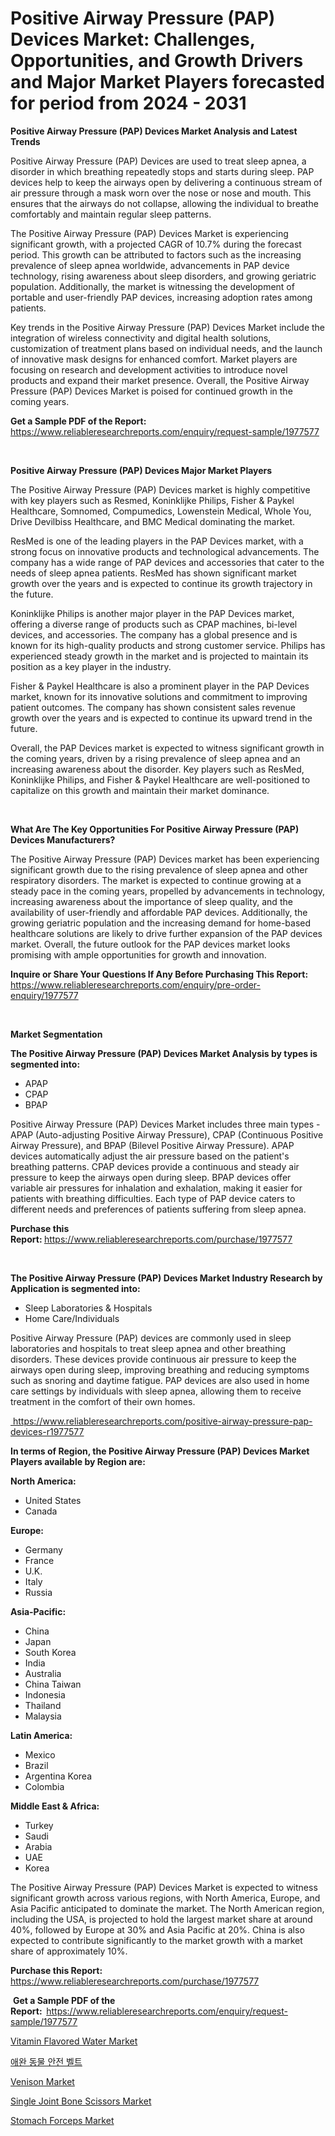 <p><h1>Positive Airway Pressure (PAP) Devices Market: Challenges, Opportunities, and Growth Drivers and Major Market Players forecasted for period from 2024 - 2031</h1></p><p><strong>Positive Airway Pressure (PAP) Devices Market Analysis and Latest Trends</strong></p>
<p><p>Positive Airway Pressure (PAP) Devices are used to treat sleep apnea, a disorder in which breathing repeatedly stops and starts during sleep. PAP devices help to keep the airways open by delivering a continuous stream of air pressure through a mask worn over the nose or nose and mouth. This ensures that the airways do not collapse, allowing the individual to breathe comfortably and maintain regular sleep patterns.</p><p>The Positive Airway Pressure (PAP) Devices Market is experiencing significant growth, with a projected CAGR of 10.7% during the forecast period. This growth can be attributed to factors such as the increasing prevalence of sleep apnea worldwide, advancements in PAP device technology, rising awareness about sleep disorders, and growing geriatric population. Additionally, the market is witnessing the development of portable and user-friendly PAP devices, increasing adoption rates among patients.</p><p>Key trends in the Positive Airway Pressure (PAP) Devices Market include the integration of wireless connectivity and digital health solutions, customization of treatment plans based on individual needs, and the launch of innovative mask designs for enhanced comfort. Market players are focusing on research and development activities to introduce novel products and expand their market presence. Overall, the Positive Airway Pressure (PAP) Devices Market is poised for continued growth in the coming years.</p></p>
<p><strong>Get a Sample PDF of the Report:&nbsp;</strong> <a href="https://www.reliableresearchreports.com/enquiry/request-sample/1977577">https://www.reliableresearchreports.com/enquiry/request-sample/1977577</a></p>
<p>&nbsp;</p>
<p><strong>Positive Airway Pressure (PAP) Devices Major Market Players</strong></p>
<p><p>The Positive Airway Pressure (PAP) Devices market is highly competitive with key players such as Resmed, Koninklijke Philips, Fisher & Paykel Healthcare, Somnomed, Compumedics, Lowenstein Medical, Whole You, Drive Devilbiss Healthcare, and BMC Medical dominating the market.</p><p>ResMed is one of the leading players in the PAP Devices market, with a strong focus on innovative products and technological advancements. The company has a wide range of PAP devices and accessories that cater to the needs of sleep apnea patients. ResMed has shown significant market growth over the years and is expected to continue its growth trajectory in the future.</p><p>Koninklijke Philips is another major player in the PAP Devices market, offering a diverse range of products such as CPAP machines, bi-level devices, and accessories. The company has a global presence and is known for its high-quality products and strong customer service. Philips has experienced steady growth in the market and is projected to maintain its position as a key player in the industry.</p><p>Fisher & Paykel Healthcare is also a prominent player in the PAP Devices market, known for its innovative solutions and commitment to improving patient outcomes. The company has shown consistent sales revenue growth over the years and is expected to continue its upward trend in the future.</p><p>Overall, the PAP Devices market is expected to witness significant growth in the coming years, driven by a rising prevalence of sleep apnea and an increasing awareness about the disorder. Key players such as ResMed, Koninklijke Philips, and Fisher & Paykel Healthcare are well-positioned to capitalize on this growth and maintain their market dominance.</p></p>
<p>&nbsp;</p>
<p><strong>What Are The Key Opportunities For Positive Airway Pressure (PAP) Devices Manufacturers?</strong></p>
<p><p>The Positive Airway Pressure (PAP) Devices market has been experiencing significant growth due to the rising prevalence of sleep apnea and other respiratory disorders. The market is expected to continue growing at a steady pace in the coming years, propelled by advancements in technology, increasing awareness about the importance of sleep quality, and the availability of user-friendly and affordable PAP devices. Additionally, the growing geriatric population and the increasing demand for home-based healthcare solutions are likely to drive further expansion of the PAP devices market. Overall, the future outlook for the PAP devices market looks promising with ample opportunities for growth and innovation.</p></p>
<p><strong>Inquire or Share Your Questions If Any Before Purchasing This Report:</strong> <a href="https://www.reliableresearchreports.com/enquiry/pre-order-enquiry/1977577">https://www.reliableresearchreports.com/enquiry/pre-order-enquiry/1977577</a></p>
<p>&nbsp;</p>
<p><strong>Market Segmentation</strong></p>
<p><strong>The Positive Airway Pressure (PAP) Devices Market Analysis by types is segmented into:</strong></p>
<p><ul><li>APAP</li><li>CPAP</li><li>BPAP</li></ul></p>
<p><p>Positive Airway Pressure (PAP) Devices Market includes three main types - APAP (Auto-adjusting Positive Airway Pressure), CPAP (Continuous Positive Airway Pressure), and BPAP (Bilevel Positive Airway Pressure). APAP devices automatically adjust the air pressure based on the patient's breathing patterns. CPAP devices provide a continuous and steady air pressure to keep the airways open during sleep. BPAP devices offer variable air pressures for inhalation and exhalation, making it easier for patients with breathing difficulties. Each type of PAP device caters to different needs and preferences of patients suffering from sleep apnea.</p></p>
<p><strong>Purchase this Report:&nbsp;</strong><a href="https://www.reliableresearchreports.com/purchase/1977577">https://www.reliableresearchreports.com/purchase/1977577</a></p>
<p>&nbsp;</p>
<p><strong>The Positive Airway Pressure (PAP) Devices Market Industry Research by Application is segmented into:</strong></p>
<p><ul><li>Sleep Laboratories & Hospitals</li><li>Home Care/Individuals</li></ul></p>
<p><p>Positive Airway Pressure (PAP) devices are commonly used in sleep laboratories and hospitals to treat sleep apnea and other breathing disorders. These devices provide continuous air pressure to keep the airways open during sleep, improving breathing and reducing symptoms such as snoring and daytime fatigue. PAP devices are also used in home care settings by individuals with sleep apnea, allowing them to receive treatment in the comfort of their own homes.</p></p>
<p><a href="https://www.reliableresearchreports.com/positive-airway-pressure-pap-devices-r1977577">&nbsp;https://www.reliableresearchreports.com/positive-airway-pressure-pap-devices-r1977577</a></p>
<p><strong>In terms of Region, the Positive Airway Pressure (PAP) Devices Market Players available by Region are:</strong></p>
<p>
    <p> <strong> North America: </strong>
        <ul>
            <li>United States</li>
            <li>Canada</li>
        </ul>
        </p> 
    <p> <strong> Europe: </strong>
        <ul>
            <li>Germany</li>
            <li>France</li>
            <li>U.K.</li>
            <li>Italy</li>
            <li>Russia</li>
        </ul>
        </p> 
    <p> <strong> Asia-Pacific: </strong>
        <ul>
            <li>China</li>
            <li>Japan</li>
            <li>South Korea</li>
            <li>India</li>
            <li>Australia</li>
            <li>China Taiwan</li>
            <li>Indonesia</li>
            <li>Thailand</li>
            <li>Malaysia</li>
        </ul>
        </p> 
    <p> <strong> Latin America: </strong>
        <ul>
            <li>Mexico</li>
            <li>Brazil</li>
            <li>Argentina Korea</li>
            <li>Colombia</li>
        </ul>
        </p> 
    <p> <strong> Middle East & Africa: </strong>
        <ul>
            <li>Turkey</li>
            <li>Saudi</li>
            <li>Arabia</li>
            <li>UAE</li>
            <li>Korea</li>
        </ul>
    </p>
    </p>
<p><p>The Positive Airway Pressure (PAP) Devices Market is expected to witness significant growth across various regions, with North America, Europe, and Asia Pacific anticipated to dominate the market. The North American region, including the USA, is projected to hold the largest market share at around 40%, followed by Europe at 30% and Asia Pacific at 20%. China is also expected to contribute significantly to the market growth with a market share of approximately 10%.</p></p>
<p><strong>Purchase this Report: </strong><a href="https://www.reliableresearchreports.com/purchase/1977577">https://www.reliableresearchreports.com/purchase/1977577</a></p>
<p>&nbsp;<strong>Get a Sample PDF of the Report:&nbsp;&nbsp;</strong><a href="https://www.reliableresearchreports.com/enquiry/request-sample/1977577">https://www.reliableresearchreports.com/enquiry/request-sample/1977577</a></p>
<p><strong></strong></p>
<p><p><a href="https://medium.com/@tiannaorton6767/vitamin-flavored-water-market-size-share-analysis-growth-trends-forecast-2024-2031-de6c3029b826">Vitamin Flavored Water Market</a></p><p><a href="https://github.com/nigaleamar09/Market-Research-Report-List-2/blob/main/718305977191.md">애완 동물 안전 벨트</a></p><p><a href="https://medium.com/@kstephenurdes435/venison-market-size-growth-trends-statistics-forecasts-2024-2031-444cc3a44d8e">Venison Market</a></p><p><a href="https://github.com/AdrianaPaucek2023/Market-Research-Report-List-2/blob/main/single-joint-bone-scissors-market.md">Single Joint Bone Scissors Market</a></p><p><a href="https://github.com/maesanjaya8/Market-Research-Report-List-1/blob/main/stomach-forceps-market.md">Stomach Forceps Market</a></p></p>